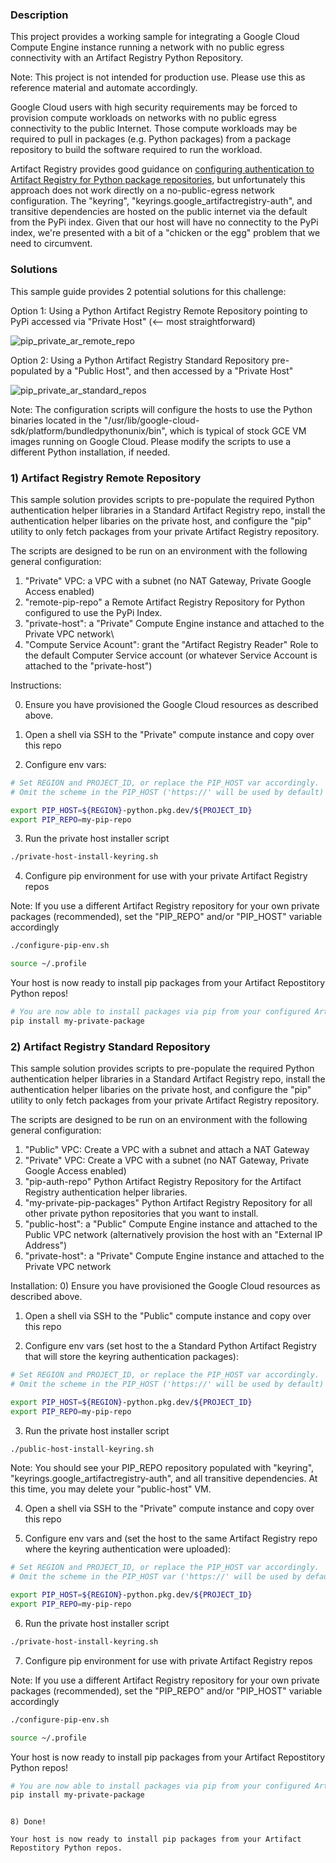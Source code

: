 ### Description

This project provides a working sample for integrating a Google Cloud Compute Engine instance running a network with no public egress connectivity with an Artifact Registry Python Repository.

Note: This project is not intended for production use. Please use this as reference material and automate accordingly.

Google Cloud users with high security requirements may be forced to provision compute workloads on networks with no public egress connectivity to the public Internet. Those compute workloads may be required to pull in packages (e.g. Python packages) from a package repository to build the software required to run the workload.

Artifact Registry provides good guidance on [configuring authentication to Artifact Registry for Python package repositories](https://cloud.google.com/artifact-registry/docs/python/authentication), but unfortunately this approach does not work directly on a no-public-egress network configuration. The "keyring", "keyrings.google_artifactregistry-auth", and transitive dependencies are hosted on the public internet via the default from the PyPi index. Given that our host will have no connectity to the PyPi index, we're presented with a bit of a "chicken or the egg" problem that we need to circumvent.

### Solutions

This sample guide provides 2 potential solutions for this challenge:

Option 1: Using a Python Artifact Registry Remote Repository pointing to PyPi accessed via "Private Host" (<-- most straightforward)

![pip_private_ar_remote_repo](https://github.com/user-attachments/assets/70b85523-d523-450e-9af9-2a4e01a0b887)

Option 2: Using a Python Artifact Registry Standard Repository pre-populated by a "Public Host", and then accessed by a "Private Host"

![pip_private_ar_standard_repos](https://github.com/user-attachments/assets/a928815c-9a89-4d95-b862-1dd4cc2a4b0f)


Note: The configuration scripts will configure the hosts to use the Python binaries located in the "/usr/lib/google-cloud-sdk/platform/bundledpythonunix/bin", which is typical of stock GCE VM images running on Google Cloud. Please modify the scripts to use a different Python installation, if needed.

### 1) Artifact Registry Remote Repository
This sample solution provides scripts to pre-populate the required Python authentication helper libraries in a Standard Artifact Registry repo, install the authentication helper libaries on the private host, and configure the "pip" utility to only fetch packages from your private Artifact Registry repository.

The scripts are designed to be run on an environment with the following general configuration:
1) "Private" VPC: a VPC with a subnet (no NAT Gateway, Private Google Access enabled)
2) "remote-pip-repo" a Remote Artifact Registry Repository for Python configured to use the PyPi Index.
3) "private-host": a "Private" Compute Engine instance and attached to the Private VPC network\
4) "Compute Service Acount": grant the "Artifact Registry Reader" Role to the default Computer Service account (or whatever Service Account is attached to the "private-host")

Instructions:

0) Ensure you have provisioned the Google Cloud resources as described above.

1) Open a shell via SSH to the "Private" compute instance and copy over this repo

2) Configure env vars:

  ```BASH
  # Set REGION and PROJECT_ID, or replace the PIP_HOST var accordingly.
  # Omit the scheme in the PIP_HOST ('https://' will be used by default) var.

  export PIP_HOST=${REGION}-python.pkg.dev/${PROJECT_ID}
  export PIP_REPO=my-pip-repo
  ```

3) Run the private host installer script

  ```BASH
  ./private-host-install-keyring.sh
  ```

4) Configure pip environment for use with your private Artifact Registry repos 

  Note: If you use a different Artifact Registry repository for your own private packages (recommended), set the "PIP_REPO" and/or "PIP_HOST" variable accordingly

  ```BASH
  ./configure-pip-env.sh

  source ~/.profile
  ```
 
Your host is now ready to install pip packages from your Artifact Repostitory Python repos!

```BASH
# You are now able to install packages via pip from your configured Artiface Registry repositories.
pip install my-private-package
```

### 2) Artifact Registry Standard Repository
This sample solution provides scripts to pre-populate the required Python authentication helper libraries in a Standard Artifact Registry repo, install the authentication helper libaries on the private host, and configure the "pip" utility to only fetch packages from your private Artifact Registry repository.

The scripts are designed to be run on an environment with the following general configuration:
1) "Public" VPC: Create a VPC with a subnet and attach a NAT Gateway
2) "Private" VPC: Create a VPC with a subnet (no NAT Gateway, Private Google Access enabled)
3) "pip-auth-repo" Python Artifact Registry Repository for the Artifact Registry authentication helper libraries.
4) "my-private-pip-packages" Python Artifact Registry Repository for all other private python repositories that you want to install.
5) "public-host": a "Public" Compute Engine instance and attached to the Public VPC network (alternatively provision the host with an "External IP Address")
4) "private-host": a "Private" Compute Engine instance and attached to the Private VPC network
  
Installation:
0) Ensure you have provisioned the Google Cloud resources as described above.

1) Open a shell via SSH to the "Public" compute instance and copy over this repo

2) Configure env vars (set host to the a Standard Python Artifact Registry that will store the keyring authentication packages):

  ```BASH
  # Set REGION and PROJECT_ID, or replace the PIP_HOST var accordingly.
  # Omit the scheme in the PIP_HOST ('https://' will be used by default) var.

  export PIP_HOST=${REGION}-python.pkg.dev/${PROJECT_ID}
  export PIP_REPO=my-pip-repo
  ```

3) Run the private host installer script

  ```BASH
  ./public-host-install-keyring.sh
  ```

Note: You should see your PIP_REPO repository populated with "keyring", "keyrings.google_artifactregistry-auth", and all transitive dependencies. At this time, you may delete your "public-host" VM.

4) Open a shell via SSH to the "Private" compute instance and copy over this repo

5) Configure env vars and (set the host to the same Artifact Registry repo where the keyring authentication were uploaded):

  ```BASH
  # Set REGION and PROJECT_ID, or replace the PIP_HOST var accordingly.
  # Omit the scheme in the PIP_HOST var ('https://' will be used by default).

  export PIP_HOST=${REGION}-python.pkg.dev/${PROJECT_ID}
  export PIP_REPO=my-pip-repo
  ```

6) Run the private host installer script

  ```BASH
  ./private-host-install-keyring.sh
  ```

7) Configure pip environment for use with private Artifact Registry repos 

  Note: If you use a different Artifact Registry repository for your own private packages (recommended), set the "PIP_REPO" and/or "PIP_HOST" variable accordingly

  ```BASH
  ./configure-pip-env.sh

  source ~/.profile
  ```

Your host is now ready to install pip packages from your Artifact Repostitory Python repos!

```BASH
# You are now able to install packages via pip from your configured Artiface Registry repositories.
pip install my-private-package
```


  ```

  8) Done!
 
  Your host is now ready to install pip packages from your Artifact Repostitory Python repos.
